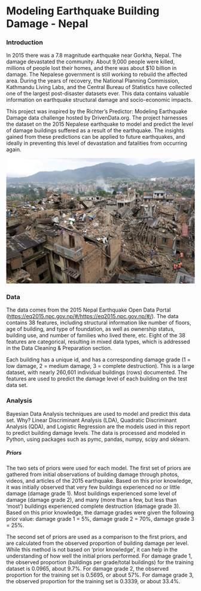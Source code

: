 # Modeling Earthquake Building Damage - Nepal

### Introduction
In 2015 there was a 7.8 magnitude earthquake near Gorkha, Nepal. The damage devastated the community. About 9,000 people were killed, millions of people lost their homes, and there was about $10 billion in damage. The Nepalese government is still working to rebuild the affected area. During the years of recovery, the National Planning Commission, Kathmandu Living Labs, and the Central Bureau of Statistics have collected one of the largest post-disaster datasets ever. This data contains valuable information on earthquake structural damage and socio-economic impacts. 

This project was inspired by the Richter’s Predictor: Modeling Earthquake Damage data challenge hosted by DrivenData.org. The project harnesses the dataset on the 2015 Nepalese earthquake to model and predict the level of damage buildings suffered as a result of the earthquake. The insights gained from these predictions can be applied to future earthquakes, and ideally in preventing this level of devastation and fatalities from occurring again. 

![earthquakepicture](https://github.com/HaleyEgan/Modeling-Nepalese-Earthquake-Damage/blob/main/150427-nepal-quake-jhc-1326.jpg)

### Data
The data comes from the 2015 Nepal Earthquake Open Data Portal (https://eq2015.npc.gov.np/#/https://eq2015.npc.gov.np/#/). The data contains 38 features, including structural information like number of floors, age of building, and type of foundation, as well as ownership status, building use, and number of families who lived there, etc. Eight of the 38 features are categorical, resulting in mixed data types, which is addressed in the Data Cleaning & Preparation section. 

Each building has a unique id, and has a corresponding damage grade (1 = low damage, 2 = medium damage, 3 = complete destruction). This is a large dataset, with nearly 260,601 individual buildings (rows) documented. The features are used to predict the damage level of each building on the test data set. 

### Analysis
Bayesian Data Analysis techniques are used to model and predict this data set. Why? Linear Discriminant Analysis (LDA), Quadratic Discriminant Analysis (QDA), and Logistic Regression are the models used in this report to predict building damage levels. The data is processed and modeled in Python, using packages such as pymc, pandas, numpy, scipy and sklearn. 

##### Priors
The two sets of priors were used for each model. The first set of priors are gathered from initial observations of building damage through photos, videos, and articles of the 2015 earthquake. Based on this prior knowledge, it was initially observed that very few buildings experienced no or little damage (damage grade 1). Most buildings experienced some level of damage (damage grade 2), and many (more than a few, but less than ‘most’) buildings experienced complete destruction (damage grade 3). Based on this prior knowledge, the damage grades were given the following prior value: damage grade 1 = 5%, damage grade 2 = 70%, damage grade 3 = 25%.   

The second set of priors are used as a comparison to the first priors, and are calculated from the observed proportion of building damage per level. While this method is not based on ‘prior knowledge’, it can help in the understanding of how well the initial priors performed. For damage grade 1, the observed proportion (buildings per grade/total buildings) for the training dataset is 0.0965, about 9.7%. For damage grade 2, the observed proportion for the training set is 0.5695, or about 57%. For damage grade 3, the observed proportion for the training set is 0.3339, or about 33.4%. 
